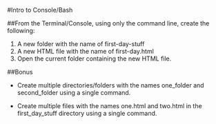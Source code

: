 #Intro to Console/Bash


##From the Terminal/Console, using only the command line, create the following:
1. A new folder with the name of first-day-stuff
2. A new HTML file with the name of first-day.html
3. Open the current folder containing the new HTML file.

##Bonus

  * Create multiple directories/folders with the names one_folder and second_folder using a single command.
  
  * Create multiple files with the names one.html and two.html in the first_day_stuff directory using a single command.